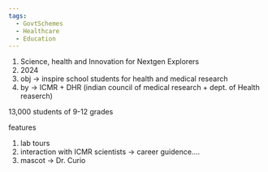 ```yaml
---
tags:
  - GovtSchemes
  - Healthcare
  - Education
---
```

1. Science, health  and Innovation for Nextgen Explorers
2. 2024
3. obj -> inspire school students for health and medical research
4. by -> ICMR + DHR (indian council of medical research + dept. of Health reaserch)

13,000 students of 9-12 grades

features
1. lab tours
2. interaction with ICMR scientists -> career guidence....
3. mascot -> Dr. Curio